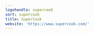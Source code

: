 ```yaml
---
logohandle: supercook
sort: supercook
title: SuperCook
website: 'https://www.supercook.com/'
---
```

